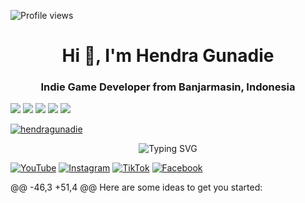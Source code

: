 
![Profile views](https://visitor-badge.laobi.icu/badge?page_id=hendragunadie)


<h1 align="center">Hi 👋, I'm Hendra Gunadie</h1>
<h3 align="center">Indie Game Developer from Banjarmasin, Indonesia</h3>


<img src="https://img.shields.io/badge/C%23-239120?style=for-the-badge&logo=csharp&logoColor=white" />  <img src="https://img.shields.io/badge/Unity-100000?style=for-the-badge&logo=unity&logoColor=white" /> <img src="https://img.shields.io/badge/PHP-777BB4?style=for-the-badge&logo=php&logoColor=white" /> <img src="https://img.shields.io/badge/CSS3-1572B6?style=for-the-badge&logo=css3&logoColor=white" /> <img src="https://img.shields.io/badge/HTML5-E34F26?style=for-the-badge&logo=html5&logoColor=white" />
<p align="left"> <a href="https://github.com/ryo-ma/github-profile-trophy"><img src="https://github-profile-trophy.vercel.app/?username=hendragunadie" alt="hendragunadie" /></a> </p>

<p align="center">
  <img src="https://readme-typing-svg.demolab.com?font=Fira+Code&pause=1000&color=ffffff&left=true&width=1200&lines=In+addition+to+web+development,+I+also+regularly+create+video+content+about+game+development." alt="Typing SVG" />

[![YouTube](https://img.shields.io/badge/YouTube-FF0000?style=for-the-badge&logo=youtube&logoColor=white)](https://www.youtube.com/@hendragunadie) [![Instagram](https://img.shields.io/badge/Instagram-E4405F?style=for-the-badge&logo=instagram&logoColor=white)](https://www.instagram.com/hendragunadiee/) [![TikTok](https://img.shields.io/badge/TikTok-000000?style=for-the-badge&logo=tiktok&logoColor=white)](https://www.tiktok.com/@hendragunadie?is_from_webapp=1&sender_device=pc) [![Facebook](https://img.shields.io/badge/Facebook-1877F2?style=for-the-badge&logo=facebook&logoColor=white)](https://www.facebook.com/yeh.hendra)


<picture>
<source media="(prefers-color-scheme: dark)" srcset="https://raw.githubusercontent.com/HendraGunadie/HendraGunadie/output/pacman-contribution-graph-dark.svg">
@@ -46,3 +51,4 @@ Here are some ideas to get you started:




